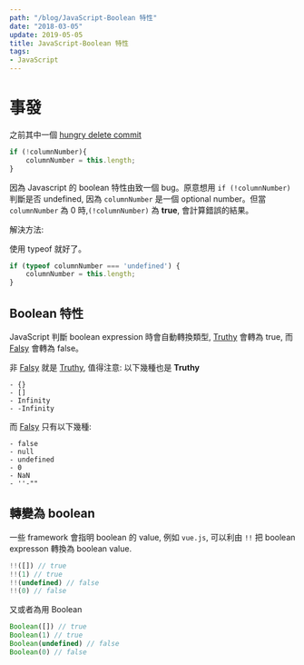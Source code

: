 ```yaml
---
path: "/blog/JavaScript-Boolean 特性"
date: "2018-03-05"
update: 2019-05-05
title: JavaScript-Boolean 特性
tags:
- JavaScript
---
```


# 事發

之前其中一個 [hungry delete commit](https://github.com/Jasonlhy/VSCode-Hungry-Delete/commit/af8312a76acb73b236bf97fd414eb2ed820e54c9)

```javascript
if (!columnNumber){
    columnNumber = this.length;
}
```

因為 Javascript 的 boolean 特性由致一個 bug。原意想用 `if (!columnNumber)` 判斷是否 undefined, 因為 `columnNumber` 是一個 optional number。但當 `columnNumber` 為 0 時,`(!columnNumber)` 為 **true**, 會計算錯誤的結果。

解決方法: 

使用 typeof 就好了。

```javascript
if (typeof columnNumber === 'undefined') {
    columnNumber = this.length;
}
```

## Boolean 特性

JavaScript 判斷 boolean expression 時會自動轉換類型, [Truthy](https://developer.mozilla.org/en-US/docs/Glossary/truthy) 會轉為 true, 而 [Falsy](https://developer.mozilla.org/en-US/docs/Glossary/falsy) 會轉為 false。

非 [Falsy](https://developer.mozilla.org/en-US/docs/Glossary/falsy) 就是 [Truthy](https://developer.mozilla.org/en-US/docs/Glossary/truthy), 值得注意: 以下幾種也是 **Truthy**

```
- {}
- []
- Infinity
- -Infinity
```

而 [Falsy](https://developer.mozilla.org/en-US/docs/Glossary/falsy) 只有以下幾種:

```
- false
- null
- undefined
- 0
- NaN
- ''-""
```

## 轉變為 boolean

一些 framework 會指明 boolean 的 value, 例如 `vue.js`, 可以利由 `!!` 把 boolean expresson 轉換為 boolean value. 

```js
!!([]) // true
!!(1) // true
!!(undefined) // false
!!(0) // false
```

又或者為用 Boolean

```js
Boolean([]) // true
Boolean(1) // true
Boolean(undefined) // false
Boolean(0) // false
```
